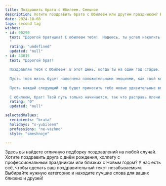 ```yaml
---
title: Поздравить брата с Юбилеем. Смешное
description: Хотите поздравить брата с Юбилеем или другим праздником? Наш ИИ создаст незабываемое поздравление, а вы обязательно выделитесь среди других.  
date: 2024-10-08
tags: second tag
wishes:
- id: 90290
  text: "Дорогой братишка! С юбилеем тебя!  Надеюсь, ты успел накопить достаточно шуток, чтобы отвлечься от количества свечей на торте.  Пусть твой возраст будет лишь цифрой, а жизнь – бесконечным праздником, полным приключений (и желательно, без участия полиции).  Поздравляю!
  "
  rating: "undefined"
  updated: "null"
- id: 43015
  text: "Дорогой брат!
  
  Поздравляю тебя с Юбилеем! В этот день, когда ты на один год старше, а я на один год мудрее, хочется пожелать тебе не только здоровья и счастья, но и умения справляться с потерей ключей от машины!
  
  Пусть твоя жизнь будет наполнена положительными эмоциями, как твой кошелек – деньгами (пусть это будут хотя бы монетки, но они будут)! Желаю, чтобы твои проблемы были такими же мелкими, как ты сам, когда стоишь рядом с высокими друзьями! А еще – чтобы ты всегда находил время для отдыха… даже если работа сама тебя на это заставляет!
  
  Пусть каждый следующий год будет приносить тебе новые удивительные впечатления и неожиданные повороты судьбы, чтобы жизнь твоя была как хорошая комедия – с неожиданными шутками и, надеюсь, без трагичных сцен!
  
  С юбилеем, брат! Твой путь только начинается, так что расправь плечи и в полный рост шагай навстречу новым приключениям!"
  rating: "0"
  updated: "null"

selectedValues:
  recipients: "brata"
  holidays: "s-yubileem"
  professions: "ne-vazhno"
  style: "smeshnoje"

---
```


Здесь вы найдете отличную подборку поздравлений на любой случай. 
Хотите поздравить друга с днём рождения, коллегу с профессиональным праздником или близких с Новым годом? У нас есть всё, чтобы сделать ваш поздравительный текст незабываемым. Выбирайте нужную категорию и находите лучшие слова для ваших близких и друзей!
